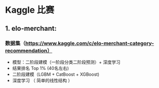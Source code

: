 # Kaggle 比赛

## 1. elo-merchant: 
### 数据集（https://www.kaggle.com/c/elo-merchant-category-recommendation）
- 模型：二阶段建模（一阶段分类二阶段预测）+ 深度学习
- 结果排名 Top 1% (40名左右)
- 二阶段建模（LGBM + CatBoost + XGBoost)
- 深度学习 （ 简单的线性结构 ）
